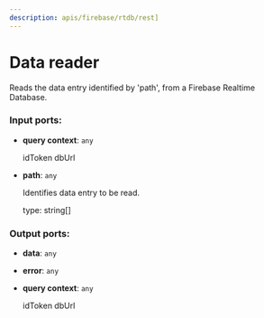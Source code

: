 ```yaml
---
description: apis/firebase/rtdb/rest]
---
```


# Data reader

Reads the data entry identified by 'path', from a Firebase Realtime Database.

### Input ports:

* __query context__: `any`

    idToken
    dbUrl


* __path__: `any`

    Identifies data entry to be read.
    
    type: string[]

### Output ports:

* __data__: `any`


* __error__: `any`


* __query context__: `any`

    idToken
    dbUrl

